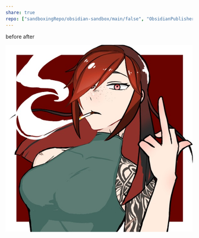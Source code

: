 ```yaml
---
share: true
repo: ["sandboxingRepo/obsidian-sandbox/main/false", "ObsidianPublisher/github-publisher-test/main/true"]
---
```

before
after


![Ambre_PP.jpeg](./images/Ambre_PP.jpeg)